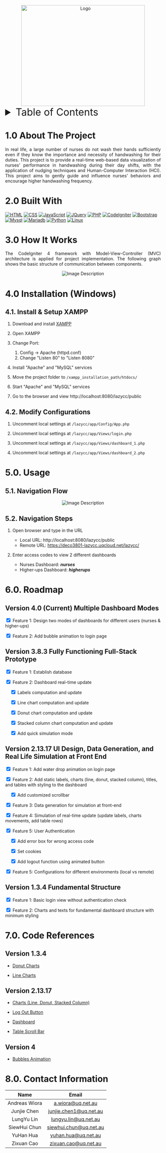 <!-- Logo -->
<div style="text-align:center">
<img src="public/images/logo.png" alt="Logo" width="400" height="325.64">
</div>

<!-- TABLE OF CONTENTS -->
<details>
   <summary style="font-size: 2rem">Table of Contents</summary>
   <ol style="font-size: 1.4rem">
      <a href="#10-about-the-project">1.0 About The Project</a></br>
      <a href="#20-built-with">2.0 Built With</a></br>
      <a href="#30-how-it-works">3.0 How It Works</a></br>
      <a href="#40-installation-windows">4.0 Installation (Windows)</a>
      <ol>
         <a href="#41-install--setup-xampp">4.1. Install & Setup XAMPP</a></br>
         <a href="#42-modify-configurations">4.2. Modify Configurations</a></br>
      </ol>
      <a href="#50-usage">5.0. Usage</a>
      <ol>
         <a href="#51-navigation-flow">5.1. Navigation Flow</a></br>
         <a href="#52-navigation-steps">5.2. Navigation Steps</a></br>
      </ol>
      <a href="#60-roadmap">6.0. Roadmap</a>
      <ol>
         <a href="#version-40-current-multiple-dashboard-modes">6.1. Version 4.0 (Current) Multiple Dashboard Modes</a></br>
         <a href="#version-383-fully-functioning-full-stack-prototype">6.2. Version 3.8.3 Fully Functioning Full-Stack Prototype</a></br>
         <a href="#version-21317-ui-design-data-generation-and-real-life-simulation-at-front-end">6.3. Version 2.13.17 UI Design, Data Generation, and Real Life Simulation at Front End</a></br>
         <a href="#version-134-fundamental-structure">6.4. Version 1.3.4 Fundamental Structure</a></br>
      </ol>
      <a href="#70-code-references">7.0. Code References</a></br>
      <ol>
         <a href="#version-134">Version 1.3.4</a></br>
         <a href="#version-21317">Version 2.13.17</a></br>
         <a href="#version-4">Version 4</a></br>
      </ol>
      <a href="#80-contact-information">8.0. Contact Information</a></br>
   </ol>
</details>

# 1.0 About The Project

<p style="text-align: justify;">
  In real life, a large number of nurses do not wash their hands sufficiently even if they know the importance and necessity of handwashing for their duties. This project is to provide a real-time web-based data visualization of nurses' performance in handwashing during their day shifts, with the application of nudging techniques and Human-Computer Interaction (HCI). This project aims to gently guide and influence nurses' behaviors and encourage higher handwashing frequency.
</p>

# 2.0 Built With

[![HTML][HTML.com]][HTML-url]
[![CSS][CSS.com]][CSS-url]
[![JavaScript][Javascript.com]][Javascript-url]
[![JQuery][JQuery.com]][JQuery-url]
[![PHP][PHP.com]][PHP-url]
[![CodeIgniter][Codeigniter.com]][Codeigniter-url]
[![Bootstrap][Bootstrap.com]][Bootstrap-url]
[![Mysql][Mysql.com]][Mysql-url]
[![Mariadb][Mariadb.com]][Mariadb-url]
[![Python][Python.com]][Python-url]
[![Linux][Linux.com]][Linux-url]

# 3.0 How It Works

<p style="text-align: justify;">
The CodeIgniter 4 framework with Model-View-Controller (MVC) architecture is applied for project implementation. The following graph shows the basic structure of communication between components.
</p>

<p align="center">
<img src="public/images/communication_structure.png" alt="Image Description">
</p>

# 4.0 Installation (Windows)

## 4.1. Install & Setup XAMPP

1. Download and install [XAMPP][XAMPP]

2. Open XAMPP

3. Change Port:

   1. Config → Apache (httpd.conf)
   2. Change "Listen 80" to "Listen 8080"

4. Install "Apache" and "MySQL" services

5. Move the project folder to `/xampp_installation_path/htdocs/`

6. Start "Apache" and "MySQL" services

7. Go to the browser and view http://localhost:8080/lazycc/public

## 4.2. Modify Configurations

1. Uncomment local settings at `/lazycc/app/Config/App.php`

2. Uncomment local settings at `/lazycc/app/Views/login.php`

3. Uncomment local settings at `/lazycc/app/Views/dashboard_1.php`

4. Uncomment local settings at `/lazycc/app/Views/dashboard_2.php`

# 5.0. Usage

## 5.1. Navigation Flow

<p align="center">
<img src="public/images/navigation_structure.png" alt="Image Description">
</p>

## 5.2. Navigation Steps

1. Open browser and type in the URL

   - Local URL: http://localhost:8080/lazycc/public
   - Remote URL: https://deco3801-lazycc.uqcloud.net/lazycc/

2. Enter access codes to view 2 different dashboards
   - Nurses Dashboard: _**nurses**_
   - Higher-ups Dashboard: _**higherups**_

# 6.0. Roadmap

## Version 4.0 (Current) Multiple Dashboard Modes

<input type="checkbox" checked> Feature 1: Design two modes of dashboards for different users (nurses & higher-ups)

<input type="checkbox" checked> Feature 2: Add bubble animation to login page

## Version 3.8.3 Fully Functioning Full-Stack Prototype

<input type="checkbox" checked> Feature 1: Establish database

<input type="checkbox" checked> Feature 2: Dashboard real-time update

&nbsp;&nbsp;&nbsp;&nbsp;<input type="checkbox" checked> Labels computation and update

&nbsp;&nbsp;&nbsp;&nbsp;<input type="checkbox" checked> Line chart computation and update

&nbsp;&nbsp;&nbsp;&nbsp;<input type="checkbox" checked> Donut chart computation and update

&nbsp;&nbsp;&nbsp;&nbsp;<input type="checkbox" checked> Stacked column chart computation and update

&nbsp;&nbsp;&nbsp;&nbsp;<input type="checkbox" checked> Add quick simulation mode

## Version 2.13.17 UI Design, Data Generation, and Real Life Simulation at Front End

<input type="checkbox" checked> Feature 1: Add water drop animation on login page

<input type="checkbox" checked> Feature 2: Add static labels, charts (line, donut, stacked column), titles, and tables with styling to the dashboard

&nbsp;&nbsp;&nbsp;&nbsp;<input type="checkbox" checked> Add customized scrollbar

<input type="checkbox" checked> Feature 3: Data generation for simulation at front-end

<input type="checkbox" checked> Feature 4: Simulation of real-time update (update labels, charts movements, add table rows)

<input type="checkbox" checked> Feature 5: User Authentication

&nbsp;&nbsp;&nbsp;&nbsp;<input type="checkbox" checked> Add error box for wrong access code

&nbsp;&nbsp;&nbsp;&nbsp;<input type="checkbox" checked> Set cookies

&nbsp;&nbsp;&nbsp;&nbsp;<input type="checkbox" checked> Add logout function using animated button

<input type="checkbox" checked> Feature 5: Configurations for different environments (local vs remote)

## Version 1.3.4 Fundamental Structure

<input type="checkbox" checked> Feature 1: Basic login view without authentication check

<input type="checkbox" checked> Feature 2: Charts and texts for fundamental dashboard structure with minimum styling

# 7.0. Code References

## Version 1.3.4

- [Donut Charts][donut-charts]

- [Line Charts][line-charts]

## Version 2.13.17

- [Charts (Line, Donut, Stacked Column)][charts]

- [Log Out Button][dashboard]

- [Dashboard]()

- [Table Scroll Bar][table-scroll-bar-url]

## Version 4

- [Bubbles Animation][bubbles-animation-url]

# 8.0. Contact Information

<div align="center">

|     Name      |         Email          |
| :-----------: | :--------------------: |
| Andreas Wiora |   a.wiora@uq.net.au    |
|  Junjie Chen  | junjie.chen1@uq.net.au |
|  LungYu Lin   |  lungyu.lin@uq.net.au  |
| SiewHui Chun  | siewhui.chun@uq.net.au |
|   YuHan Hua   |  yuhan.hua@uq.net.au   |
|  Zixuan Cao   |  zixuan.cao@uq.net.au  |

</div>

<!-- Code References -->

[donut-charts]: https://www.w3schools.com/js/tryit.asp?filename=trychartjs_doughnut
[line-charts]: https://www.w3schools.com/js/tryit.asp?filename=tryai_chartjs_lines
[charts]: https://apexcharts.com/javascript-chart-demos/
[dashboard]: https://codepen.io/apexcharts/pen/pxZKqL
[bubbles-animation-url]: https://codepen.io/Mark_Bowley/pen/PozwyP
[table-scroll-bar-url]: https://codepen.io/devstreak/pen/dMYgeO

<!-- Other Links -->

[XAMPP]: https://www.apachefriends.org/download.html

<!-- Programming Languages -->

[PHP.com]: https://img.shields.io/badge/PHP-777BB4?style=for-the-badge&logo=php&logoColor=white
[PHP-url]: https://www.php.net/
[HTML.com]: https://img.shields.io/badge/HTML-239120?style=for-the-badge&logo=html5&logoColor=white
[HTML-url]: https://html.spec.whatwg.org/multipage/
[CSS.com]: https://img.shields.io/badge/CSS-239120?&style=for-the-badge&logo=css3&logoColor=white
[CSS-url]: https://www.w3.org/Style/CSS/
[Javascript.com]: https://img.shields.io/badge/JavaScript-F7DF1E?style=for-the-badge&logo=javascript&logoColor=black
[Javascript-url]: https://developer.mozilla.org/en-US/docs/Web/JavaScript
[Bootstrap.com]: https://img.shields.io/badge/Bootstrap-563D7C?style=for-the-badge&logo=bootstrap&logoColor=white
[Bootstrap-url]: https://getbootstrap.com
[JQuery.com]: https://img.shields.io/badge/jQuery-0769AD?style=for-the-badge&logo=jquery&logoColor=white
[JQuery-url]: https://jquery.com
[Python.com]: https://img.shields.io/badge/Python-14354C?style=for-the-badge&logo=python&logoColor=white
[Python-url]: https://www.python.org/
[Mysql.com]: https://img.shields.io/badge/MySQL-00000F?style=for-the-badge&logo=mysql&logoColor=white
[Mysql-url]: https://www.mysql.com/
[Mariadb.com]: https://img.shields.io/badge/MariaDB-003545?style=for-the-badge&logo=mariadb&logoColor=white
[Mariadb-url]: https://mariadb.com/
[Linux.com]: https://img.shields.io/badge/Linux-FCC624?style=for-the-badge&logo=linux&logoColor=black
[Linux-url]: https://www.kernel.org/
[Codeigniter.com]: https://img.shields.io/badge/CodeIgniter-%23EF4223.svg?style=for-the-badge&logo=codeIgniter&logoColor=white
[Codeigniter-url]: https://codeigniter.com/
